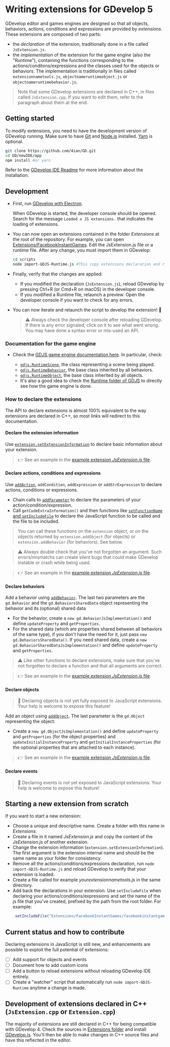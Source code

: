 # Writing extensions for GDevelop 5

GDevelop editor and games engines are designed so that all objects, behaviors, actions, conditions and expressions
are provided by _extensions_. These extensions are composed of two parts:

- the _declaration_ of the extension, traditionally done in a file called `JsExtension.js`.
- the _implementation_ of the extension for the game engine (also the "Runtime"), containing the functions corresponding to the actions/conditons/expressions and the classes used for the objects or behaviors. The implementation is traditionally in files called `extensionnametools.js`, `objectnameruntimeobject.js` or `objectnameruntimebehavior.js`.

> Note that some GDevelop extensions are declared in C++, in files called `JsExtension.cpp`. If you want to edit them,
> refer to the paragraph about them at the end.

## Getting started

To modify extensions, you need to have the development version of GDevelop running. Make sure to have [Git](https://git-scm.com/) and [Node.js](https://nodejs.org) installed. [Yarn](https://yarnpkg.com) is optional.

```bash
git clone https://github.com/4ian/GD.git
cd GD/newIDE/app
npm install #or yarn
```

Refer to the [GDevelop IDE Readme](./README.md) for more information about the installation.

## Development

- First, run [GDevelop with Electron](https://github.com/4ian/GD/blob/master/newIDE/README.md#development-of-the-standalone-app).

  When GDevelop is started, the developer console should be opened. Search for the message `Loaded x JS extensions.` that indicates the loading of extensions.

- You can now open an extensions contained in the folder _Extensions_ at the root of the repository. For example, you can open [Extensions/FacebookInstantGames](https://github.com/4ian/GD/tree/master/Extensions/FacebookInstantGames). Edit the JsExtension.js file or a runtime file. After any change, you must import them in GDevelop:

  ```bash
  cd scripts
  node import-GDJS-Runtime.js #This copy extensions declaration and runtime into GDevelop.
  ```

- Finally, verify that the changes are applied:

  - If you modified the declaration (`JsExtension.js`), reload GDevelop by pressing Ctrl+R (or Cmd+R on macOS) in the developer console.
  - If you modified a Runtime file, relaunch a preview. Open the developer console if you want to check for any errors.

- You can now iterate and relaunch the script to develop the extension! 🚀

  > ⚠️ Always check the developer console after reloading GDevelop. If there is any error signaled, click on it to see what went wrong. You may have done a syntax error or mis-used an API.

### Documentation for the game engine

- Check the [GDJS game engine documentation here](http://4ian.github.io/GD-Documentation/GDJS%20Runtime%20Documentation/index.html). In particular, check:

  - [`gdjs.RuntimeScene`](file:///Users/florianrival/Projects/F/GD/docs/GDJS%20Runtime%20Documentation/gdjs.RuntimeScene.html), the class representing a scene being played.
  - [`gdjs.RuntimeBehavior`](file:///Users/florianrival/Projects/F/GD/docs/GDJS%20Runtime%20Documentation/gdjs.RuntimeBehavior.html), the base class inherited by all behaviors.
  - [`gdjs.RuntimeObject`](file:///Users/florianrival/Projects/F/GD/docs/GDJS%20Runtime%20Documentation/gdjs.RuntimeObject.html), the base class inherited by all objects.
  - It's also a good idea to check the [Runtime folder of GDJS](../GDJS/README.md) to directly see how the game engine is done.

### How to declare the extensions

The API to declare extensions is almost 100% equivalent to the way extensions are declared in C++, so most links will redirect to this documentation.

#### Declare the extension information

Use [`extension.setExtensionInformation`](http://4ian.github.io/GD-Documentation/GDCore%20Documentation/classgd_1_1_platform_extension.html#ac53e5af617a9ed91c280d652899557c3) to declare basic information about your extension.

> 👉 See an example in the [example extension _JsExtension.js_ file](../Extensions/ExampleJsExtension/JsExtension.js).

#### Declare actions, conditions and expressions

Use [`addAction`](http://4ian.github.io/GD-Documentation/GDCore%20Documentation/classgd_1_1_platform_extension.html#a34e95be54f2dfa80b804e8e4830e7d9c), `addCondition`, `addExpression` or `addStrExpression` to declare actions, conditions or expressions.

- Chain calls to [`addParameter`](http://4ian.github.io/GD-Documentation/GDCore%20Documentation/classgd_1_1_instruction_metadata.html#a95486188a843f9ac8cdb1b0700c6c7e5) to declare the parameters of your action/condition/expression.
- Call `getCodeExtraInformation()` and then functions like [`setFunctionName` and `setIncludeFile`](http://4ian.github.io/GD-Documentation/GDCore%20Documentation/classgd_1_1_instruction_metadata_1_1_extra_information.html) to declare the JavaScript function to be called and the file to be included.

> You can call these functions on the `extension` object, or on the objects returned by `extension.addObject` (for objects) or `extension.addBehavior` (for behaviors). See below.

> ⚠️ Always double check that you've not forgotten an argument. Such errors/mismatchs can create silent bugs that could make GDevelop instable or crash while being used.

> 👉 See an example in the [example extension _JsExtension.js_ file](../Extensions/ExampleJsExtension/JsExtension.js).

#### Declare behaviors

Add a behavior using [`addBehavior`](http://4ian.github.io/GD-Documentation/GDCore%20Documentation/classgd_1_1_platform_extension.html#a75992fed9afce730db56af9d4d8177ca). The last two parameters are the `gd.Behavior` and the `gd.BehaviorsSharedData` object representing the behavior and its (optional) shared data

- For the behavior, create a `new gd.BehaviorJsImplementation()` and define `updateProperty` and `getProperties`.
- For the shared data (which are properties shared between all behaviors of the same type), if you don't have the need for it, just pass `new gd.BehaviorsSharedData()`. If you need shared data, create a `new gd.BehaviorSharedDataJsImplementation()` and define `updateProperty` and `getProperties`.

> ⚠️ Like other functions to declare extensions, make sure that you've not forgotten to declare a function and that all arguments are correct. 

> 👉 See an example in the [example extension _JsExtension.js_ file](../Extensions/ExampleJsExtension/JsExtension.js).

#### Declare objects

> 👋 Declaring objects is not yet fully exposed to JavaScript extensions. Your help is welcome to expose this feature!

Add an object using [`addObject`](http://4ian.github.io/GD-Documentation/GDCore%20Documentation/classgd_1_1_platform_extension.html#a554baca486909e8741e902133cceeec0). The last  parameter is the `gd.Object` representing the object:

- Create a `new gd.ObjectJsImplementation()` and define `updateProperty` and `getProperties` (for the object properties) and `updateInitialInstanceProperty` and `getInitialInstanceProperties` (for the optional properties that are attached to each instance).

> 👉 See an example in the [example extension _JsExtension.js_ file](../Extensions/ExampleJsExtension/JsExtension.js).

#### Declare events

> 👋 Declaring events is not yet exposed to JavaScript extensions. Your help is welcome to expose this feature!



## Starting a new extension from scratch

If you want to start a new extension:

- Choose a unique and descriptive name. Create a folder with this name in _Extensions_.
- Create a file in it named _JsExtension.js_ and copy the content of the _JsExtension.js_ of another extension.
- Change the extension information (`extension.setExtensionInformation`). The first argument is the extension internal name and should be the same name as your folder for consistency.
- Remove all the actions/conditions/expressions declaration, run `node import-GDJS-Runtime.js` and reload GDevelop to verify that your extension is loaded.
- Create a file called for example _yourextensionnametools.js_ in the same directory.
- Add back the declarations in your extension. Use `setIncludeFile` when declaring your actions/conditions/expressions and set the name of the js file that you've created, prefixed by the path from the root folder. For example:
  ```js
  .setIncludeFile("Extensions/FacebookInstantGames/facebookinstantgamestools.js")
  ```

## Current status and how to contribute

Declaring extensions in JavaScript is still new, and enhancements are possible to exploit the full potential of extensions:

- [ ] Add support for objects and events
- [ ] Document how to add custom icons
- [ ] Add a button to reload extensions without reloading GDevelop IDE entirely.
- [ ] Create a "watcher" script that automatically run `node import-GDJS-Runtime` anytime a change is made.

## Development of extensions declared in C++ (`JsExtension.cpp` or `Extension.cpp`)

The majority of extensions are still declared in C++ for being compatible with GDevelop 4.
Check the sources in [Extensions folder](https://github.com/4ian/GD/tree/master/Extensions) and install [GDevelop.js](https://github.com/4ian/GDevelop.js). You'll then be able to make changes in C++ source files and have this reflected in the editor.
